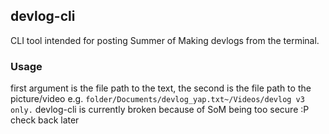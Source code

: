 ## devlog-cli

CLI tool intended for posting Summer of Making devlogs from the terminal.

### Usage

first argument is the file path to the text, the second is the file path to the picture/video
e.g. `folder/Documents/devlog_yap.txt~/Videos/devlog v3 only.`
devlog-cli is currently broken because of SoM being too secure :P
check back later
